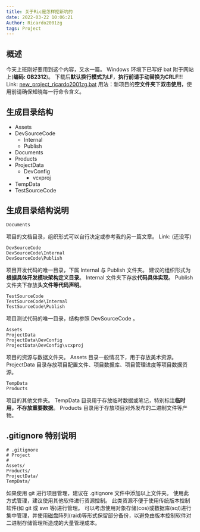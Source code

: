 ```yaml
---
title: 关于Ric是怎样挖新坑的
date: 2022-03-22 10:06:21
Author: Ricardo2001zg
tags: Project
---
```

## 概述
今天上班刚好要用到这个内容，又水一篇。
Windows 环境下已写好 bat 附于网站上(**编码: GB2312**)。
下载后**默认换行模式为LF**，**执行前请手动替换为CRLF**!!!
Link: [new_project_ricardo2001zg.bat](https://miao.ricardo2001zg.com/2022/03/22/%E5%85%B3%E4%BA%8ERic%E6%98%AF%E6%80%8E%E6%A0%B7%E6%8C%96%E6%96%B0%E5%9D%91%E7%9A%84/new_project_ricardo2001zg.bat)
用法：新项目的**空文件夹**下**双击使用**，使用前请确保知晓每一行命令含义。

## 生成目录结构
- Assets
- DevSourceCode
    - Internal
    - Publish
- Documents
- Products
- ProjectData
    - DevConfig
        - vcxproj
- TempData
- TestSourceCode

## 生成目录结构说明
```
Documents
```
项目的文档目录，组织形式可以自行决定或参考我的另一篇文章。
Link: (还没写)

```
DevSourceCode
DevSourceCode\Internal
DevSourceCode\Publish
```
项目开发代码的唯一目录，下属 Internal 与 Publish 文件夹。
建议的组织形式为**根据具体开发模块架构定义目录**。
Internal 文件夹下存放**代码具体实现**。
Publish 文件夹下存放**头文件等代码声明**。

```
TestSourceCode
TestSourceCode\Internal
TestSourceCode\Publish
```
项目测试代码的唯一目录，结构参照 DevSourceCode 。

```
Assets
ProjectData
ProjectData\DevConfig
ProjectData\DevConfig\vcxproj
```
项目的资源与数据文件夹。
Assets 目录一般情况下，用于存放美术资源。
ProjectData 目录存放项目配置文件、项目数据库、项目管理进度等项目数据资源。

```
TempData
Products
```
项目的其他文件夹。
TempData 目录用于存放临时数据或笔记，特别标注**临时用，不存放重要数据**。
Products 目录用于存放项目对外发布的二进制文件等产物。

## .gitignore 特别说明
```
# .gitignore
# Project
#
Assets/
Products/
ProjectData/
TempData/
```
如果使用 git 进行项目管理，建议在 .gitignore 文件中添加以上文件夹。
使用此方式管理，建议使用其他软件进行资源控制。
此类资源不便于使用传统版本控制软件(如 git 或 svn 等)进行管理。
可以考虑使用对象存储(cos)或数据库(sql)进行集中管理，并使用磁盘阵列(raid)等形式保留部分备份，以避免由版本控制软件对二进制存储管理所造成的大量管理成本。